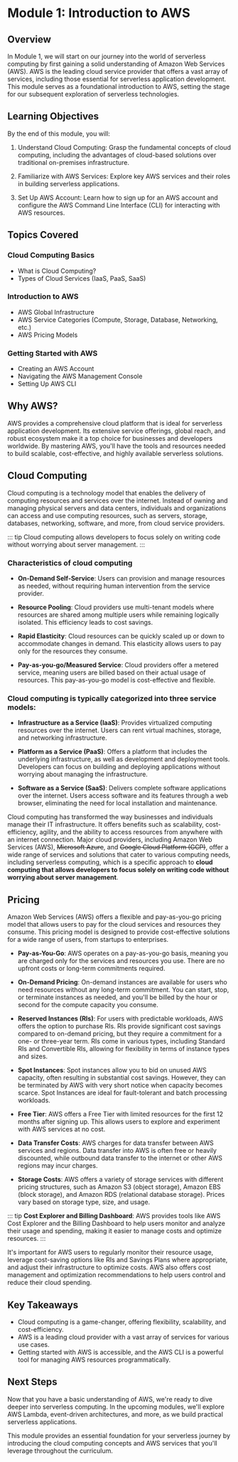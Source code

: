 # Module 1: Introduction to AWS

## Overview
In Module 1, we will start on our journey into the world of serverless computing by first gaining a solid understanding of Amazon Web Services (AWS). AWS is the leading cloud service provider that offers a vast array of services, including those essential for serverless application development. This module serves as a foundational introduction to AWS, setting the stage for our subsequent exploration of serverless technologies.

## Learning Objectives
By the end of this module, you will:

1. Understand Cloud Computing: Grasp the fundamental concepts of cloud computing, including the advantages of cloud-based solutions over traditional on-premises infrastructure.

2. Familiarize with AWS Services: Explore key AWS services and their roles in building serverless applications.

3. Set Up AWS Account: Learn how to sign up for an AWS account and configure the AWS Command Line Interface (CLI) for interacting with AWS resources.

## Topics Covered

### Cloud Computing Basics
* What is Cloud Computing?
* Types of Cloud Services (IaaS, PaaS, SaaS)

### Introduction to AWS
* AWS Global Infrastructure
* AWS Service Categories (Compute, Storage, Database, Networking, etc.)
* AWS Pricing Models

### Getting Started with AWS
* Creating an AWS Account
* Navigating the AWS Management Console
* Setting Up AWS CLI

## Why AWS?
AWS provides a comprehensive cloud platform that is ideal for serverless application development. Its extensive service offerings, global reach, and robust ecosystem make it a top choice for businesses and developers worldwide. By mastering AWS, you'll have the tools and resources needed to build scalable, cost-effective, and highly available serverless solutions.

## Cloud Computing  

Cloud computing is a technology model that enables the delivery of computing resources and services over the internet. Instead of owning and managing physical servers and data centers, individuals and organizations can access and use computing resources, such as servers, storage, databases, networking, software, and more, from cloud service providers.

::: tip
Cloud computing allows developers to focus solely on writing code without worrying about server management.
:::

### Characteristics of cloud computing

* __On-Demand Self-Service__: Users can provision and manage resources as needed, without requiring human intervention from the service provider.

* __Resource Pooling__: Cloud providers use multi-tenant models where resources are shared among multiple users while remaining logically isolated. This efficiency leads to cost savings.

* __Rapid Elasticity__: Cloud resources can be quickly scaled up or down to accommodate changes in demand. This elasticity allows users to pay only for the resources they consume.

* __Pay-as-you-go/Measured Service__: Cloud providers offer a metered service, meaning users are billed based on their actual usage of resources. This pay-as-you-go model is cost-effective and flexible.

### Cloud computing is typically categorized into three service models:

* __Infrastructure as a Service (IaaS)__: Provides virtualized computing resources over the internet. Users can rent virtual machines, storage, and networking infrastructure.

* __Platform as a Service (PaaS)__: Offers a platform that includes the underlying infrastructure, as well as development and deployment tools. Developers can focus on building and deploying applications without worrying about managing the infrastructure.

* __Software as a Service (SaaS)__: Delivers complete software applications over the internet. Users access software and its features through a web browser, eliminating the need for local installation and maintenance.

Cloud computing has transformed the way businesses and individuals manage their IT infrastructure. It offers benefits such as scalability, cost-efficiency, agility, and the ability to access resources from anywhere with an internet connection. Major cloud providers, including Amazon Web Services (AWS), ~~Microsoft Azure~~, and ~~Google Cloud Platform (GCP)~~, offer a wide range of services and solutions that cater to various computing needs, including serverless computing, which is a specific approach to __cloud computing that allows developers to focus solely on writing code without worrying about server management__.

## Pricing
Amazon Web Services (AWS) offers a flexible and pay-as-you-go pricing model that allows users to pay for the cloud services and resources they consume. This pricing model is designed to provide cost-effective solutions for a wide range of users, from startups to enterprises.

* __Pay-as-You-Go__: AWS operates on a pay-as-you-go basis, meaning you are charged only for the services and resources you use. There are no upfront costs or long-term commitments required.

* __On-Demand Pricing__: On-demand instances are available for users who need resources without any long-term commitment. You can start, stop, or terminate instances as needed, and you'll be billed by the hour or second for the compute capacity you consume.

* __Reserved Instances (RIs)__: For users with predictable workloads, AWS offers the option to purchase RIs. RIs provide significant cost savings compared to on-demand pricing, but they require a commitment for a one- or three-year term. RIs come in various types, including Standard RIs and Convertible RIs, allowing for flexibility in terms of instance types and sizes.

* __Spot Instances__: Spot instances allow you to bid on unused AWS capacity, often resulting in substantial cost savings. However, they can be terminated by AWS with very short notice when capacity becomes scarce. Spot Instances are ideal for fault-tolerant and batch processing workloads.

* __Free Tier__: AWS offers a Free Tier with limited resources for the first 12 months after signing up. This allows users to explore and experiment with AWS services at no cost.

* __Data Transfer Costs__: AWS charges for data transfer between AWS services and regions. Data transfer into AWS is often free or heavily discounted, while outbound data transfer to the internet or other AWS regions may incur charges.

* __Storage Costs__: AWS offers a variety of storage services with different pricing structures, such as Amazon S3 (object storage), Amazon EBS (block storage), and Amazon RDS (relational database storage). Prices vary based on storage type, size, and usage.


::: tip
 __Cost Explorer and Billing Dashboard__: AWS provides tools like AWS Cost Explorer and the Billing Dashboard to help users monitor and analyze their usage and spending, making it easier to manage costs and optimize resources.
:::

 It's important for AWS users to regularly monitor their resource usage, leverage cost-saving options like RIs and Savings Plans where appropriate, and adjust their infrastructure to optimize costs. AWS also offers cost management and optimization recommendations to help users control and reduce their cloud spending.



##  Key Takeaways
* Cloud computing is a game-changer, offering flexibility, scalability, and cost-efficiency.
* AWS is a leading cloud provider with a vast array of services for various use cases.
* Getting started with AWS is accessible, and the AWS CLI is a powerful tool for managing AWS resources programmatically.

## Next Steps
Now that you have a basic understanding of AWS, we're ready to dive deeper into serverless computing. In the upcoming modules, we'll explore AWS Lambda, event-driven architectures, and more, as we build practical serverless applications.

This module provides an essential foundation for your serverless journey by introducing the cloud computing concepts and AWS services that you'll leverage throughout the curriculum.
